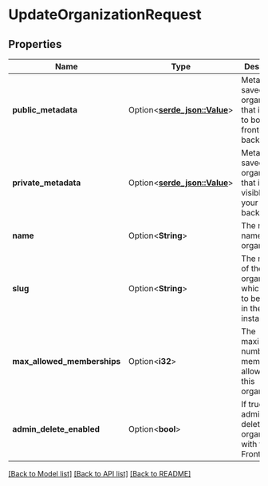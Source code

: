 # UpdateOrganizationRequest

## Properties

Name | Type | Description | Notes
------------ | ------------- | ------------- | -------------
**public_metadata** | Option<[**serde_json::Value**](.md)> | Metadata saved on the organization, that is visible to both your frontend and backend. | [optional]
**private_metadata** | Option<[**serde_json::Value**](.md)> | Metadata saved on the organization that is only visible to your backend. | [optional]
**name** | Option<**String**> | The new name of the organization | [optional]
**slug** | Option<**String**> | The new slug of the organization, which needs to be unique in the instance | [optional]
**max_allowed_memberships** | Option<**i32**> | The maximum number of memberships allowed for this organization | [optional]
**admin_delete_enabled** | Option<**bool**> | If true, an admin can delete this organization with the Frontend API. | [optional]

[[Back to Model list]](../README.md#documentation-for-models) [[Back to API list]](../README.md#documentation-for-api-endpoints) [[Back to README]](../README.md)


